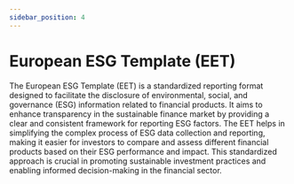 ```yaml
---
sidebar_position: 4
---
```


# European ESG Template (EET)

The European ESG Template (EET) is a standardized reporting format designed to facilitate the disclosure of environmental, social, and governance (ESG) information related to financial products. It aims to enhance transparency in the sustainable finance market by providing a clear and consistent framework for reporting ESG factors. The EET helps in simplifying the complex process of ESG data collection and reporting, making it easier for investors to compare and assess different financial products based on their ESG performance and impact. This standardized approach is crucial in promoting sustainable investment practices and enabling informed decision-making in the financial sector.